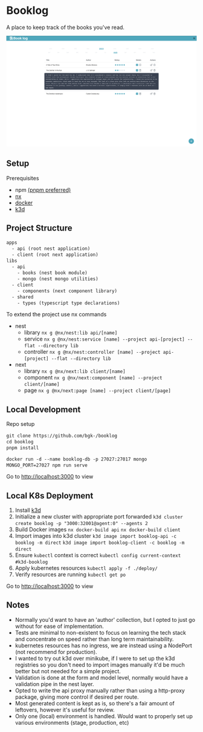 # Booklog

A place to keep track of the books you've read.

![](https://github.com/bgk-/booklog/blob/main/assets/booklog.png)

## Setup

Prerequisites

- npm [(pnpm preferred)](https://pnpm.io)
- [nx](https://nx.dev)
- [docker](https://docker.com)
- [k3d](https://k3d.io)

## Project Structure

```
apps
  - api (root nest application)
  - client (root next application)
libs
  - api
    - books (nest book module)
    - mongo (nest mongo utilities)
  - client
    - components (next component library)
  - shared
    - types (typescript type declarations)
```

To extend the project use nx commands

- nest
  - library `nx g @nx/nest:lib api/[name]`
  - service `nx g @nx/nest:service [name] --project api-[project] --flat --directory lib`
  - controller `nx g @nx/nest:controller [name] --project api-[project] --flat --directory lib`
- next
  - library `nx g @nx/next:lib client/[name]`
  - component `nx g @nx/next:component [name] --project client/[name]`
  - page `nx g @nx/next:page [name] --project client/[page]`

## Local Development

Repo setup

```
git clone https://github.com/bgk-/booklog
cd booklog
pnpm install
```

```
docker run -d --name booklog-db -p 27027:27017 mongo
MONGO_PORT=27027 npm run serve
```

Go to [http://localhost:3000](http://localhost:3000) to view

## Local K8s Deployment

1. Install [k3d](https://k3d.io)
2. Initialize a new cluster with appropriate port forwarded
   `k3d cluster create booklog -p "3000:32001@agent:0" --agents 2`
3. Build Docker images
   `nx docker-build api`
   `nx docker-build client`
4. Import images into k3d cluster
   `k3d image import booklog-api -c booklog -m direct`
   `k3d image import booklog-client -c booklog -m direct`
5. Ensure `kubectl` context is correct
   `kubectl config current-context #k3d-booklog`
6. Apply kubernetes resources
   `kubectl apply -f ./deploy/`
7. Verify resources are running
   `kubectl get po`

Go to [http://localhost:3000](http://localhost:3000) to view

## Notes

- Normally you'd want to have an 'author' collection, but I opted to just go without for ease of implementation.
- Tests are minimal to non-existent to focus on learning the tech stack and concentrate on speed rather than long term maintainability.
- kubernetes resources has no ingress, we are instead using a NodePort (not recommend for production).
- I wanted to try out k3d over minikube, if I were to set up the k3d registries so you don't need to import images manually it'd be much better but not needed for a simple project.
- Validation is done at the form and model level, normally would have a validation pipe in the nest layer.
- Opted to write the api proxy manually rather than using a http-proxy package, giving more control if desired per route.
- Most generated content is kept as is, so there's a fair amount of leftovers, however it's useful for review.
- Only one (local) environment is handled. Would want to properly set up various environments (stage, production, etc) 
